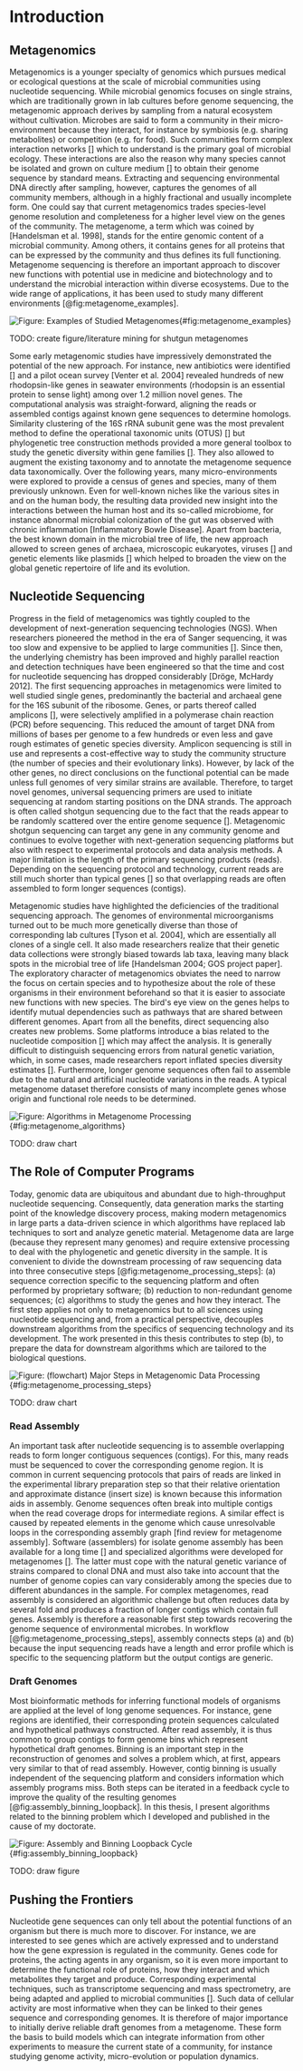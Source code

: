 # Introduction

## Metagenomics

Metagenomics is a younger specialty of genomics which pursues medical or ecological questions at the scale of microbial communities using nucleotide sequencing. While microbial genomics focuses on single strains, which are traditionally grown in lab cultures before genome sequencing, the metagenomic approach derives by sampling from a natural ecosystem without cultivation. Microbes are said to form a community in their micro-environment because they interact, for instance by symbiosis (e.g. sharing metabolites) or competition (e.g. for food). Such communities form complex interaction networks [] which to understand is  the primary goal of microbial ecology. These interactions are also the reason why many species cannot be isolated and grown on culture medium [] to obtain their genome sequence by standard means. Extracting and sequencing environmental DNA directly after sampling, however, captures the genomes of all community members, although in a highly fractional and usually incomplete form. One could say that current metagenomics trades species-level genome resolution and completeness for a higher level view on the genes of the community. The metagenome, a term which was coined by [Handelsman et al. 1998], stands for the entire genomic content of a microbial community. Among others, it contains genes for all proteins that can be expressed by the community and thus defines its full functioning. Metagenome sequencing is therefore an important approach to discover new functions with potential use in medicine and biotechnology and to understand the microbial interaction within diverse ecosystems. Due to the wide range of applications, it has been used to study many different environments [@fig:metagenome_examples].

![Figure: Examples of Studied Metagenomes](figure/placeholder.png){#fig:metagenome_examples}

TODO: create figure/literature mining for shutgun metagenomes

Some early metagenomic studies have impressively demonstrated the potential of the new approach. For instance, new antibiotics were identified [] and a pilot ocean survey [Venter et al. 2004] revealed hundreds of new rhodopsin-like genes in seawater environments (rhodopsin is an essential protein to sense light) among over 1.2 million novel genes. The computational analysis was straight-forward, aligning the reads or assembled contigs against known gene sequences to determine homologs. Similarity clustering of the 16S rRNA subunit gene was the most prevalent method to define the operational taxonomic units (OTUS) [] but phylogenetic tree construction methods provided a more general toolbox to study the genetic diversity within gene families []. They also allowed to augment the existing taxonomy and to annotate the metagenome sequence data taxonomically. Over the following years, many micro-environments were explored to provide a census of genes and species, many of them previously unknown. Even for well-known niches like the various sites in and on the human body, the resulting data provided new insight into the interactions between the human host and its so-called microbiome, for instance abnormal microbial colonization of the gut was observed with chronic inflammation [Inflammatory Bowle Disease]. Apart from bacteria, the best known domain in the microbial tree of life, the new approach allowed to screen genes of archaea, microscopic eukaryotes, viruses [] and genetic elements like plasmids [] which helped to broaden the view on the global genetic repertoire of life and its evolution.

## Nucleotide Sequencing

Progress in the field of metagenomics was tightly coupled to the development of next-generation sequencing technologies (NGS). When researchers pioneered the method in the era of Sanger sequencing, it was too slow and expensive to be applied to large communities []. Since then, the underlying chemistry has been improved and highly parallel reaction and detection techniques have been engineered so that the time and cost for nucleotide sequencing has dropped considerably [Dröge, McHardy 2012]. The first sequencing approaches in metagenomics were limited to well studied single genes, predominantly the bacterial and archaeal gene for the 16S subunit of the ribosome. Genes, or parts thereof called amplicons [], were selectively amplified in a polymerase chain reaction (PCR) before sequencing. This reduced the amount of target DNA from millions of bases per genome to a few hundreds or even less and gave rough estimates of genetic species diversity. Amplicon sequencing is still in use and represents a cost-effective way to study the community structure (the number of species and their evolutionary links). However, by lack of the other genes, no direct conclusions on the functional potential can be made unless full genomes of very similar strains are available. Therefore, to target novel genomes, universal sequencing primers are used to initiate sequencing at random starting positions on the DNA strands. The approach is often called shotgun sequencing due to the fact that the reads appear to be randomly scattered over the entire genome sequence []. Metagenomic shotgun sequencing can target any gene in any community genome and continues to evolve together with next-generation sequencing platforms but also with respect to experimental protocols and data analysis methods. A major limitation is the length of the primary sequencing products (reads). Depending on the sequencing protocol and technology, current reads are still much shorter than typical genes [] so that overlapping reads are often assembled to form longer sequences (contigs).

Metagenomic studies have highlighted the deficiencies of the traditional sequencing approach. The genomes of environmental microorganisms turned out to be much more genetically diverse than those of corresponding lab cultures [Tyson et al. 2004], which are essentially all clones of a single cell. It also made researchers realize that their genetic data collections were strongly biased towards lab taxa, leaving many black spots in the microbial tree of life [Handelsman 2004; GOS project paper]. The exploratory character of metagenomics obviates the need to narrow the focus on certain species and to hypothesize about the role of these organisms in their environment beforehand so that it is easier to associate new functions with new species. The bird's eye view on the genes helps to identify mutual dependencies such as pathways that are shared between  different genomes. Apart from all the benefits, direct sequencing also creates new problems. Some platforms introduce a bias related to the nucleotide composition [] which may affect the analysis. It is generally difficult to distinguish sequencing errors from natural genetic variation, which, in some cases, made researchers report inflated species diversity estimates []. Furthermore, longer genome sequences often fail to assemble due to the natural and artificial nucleotide variations in the reads. A typical metagenome dataset therefore consists of many incomplete genes whose origin and functional role needs to be determined.

![Figure: Algorithms in Metagenome Processing](figure/placeholder.png){#fig:metagenome_algorithms}

TODO: draw chart

## The Role of Computer Programs

Today, genomic data are ubiquitous and abundant due to high-throughput nucleotide sequencing. Consequently, data generation marks the starting point of the knowledge discovery process, making modern metagenomics in large parts a data-driven science in which algorithms have replaced lab techniques to sort and analyze genetic material. Metagenome data are large (because they represent many genomes) and require extensive processing to deal with the phylogenetic and genetic diversity in the sample. It is convenient to divide the downstream processing of raw sequencing data into three consecutive steps [@fig:metagenome_processing_steps]: (a) sequence correction specific to the sequencing platform and often performed by proprietary software; (b) reduction to non-redundant genome sequences; (c) algorithms to study the genes and how they interact. The first step applies not only to metagenomics but to all sciences using nucleotide sequencing and, from a practical perspective, decouples downstream algorithms from the specifics of sequencing technology and its development. The work presented in this thesis contributes to step (b), to prepare the data for downstream algorithms which are tailored to the biological questions.

![Figure: (flowchart) Major Steps in Metagenomic Data Processing](figure/placeholder.png){#fig:metagenome_processing_steps}

TODO: draw chart

### Read Assembly

An important task after nucleotide sequencing is to assemble overlapping reads to form longer contiguous sequences (contigs). For this, many reads must be sequenced to cover the corresponding genome region. It is common in current sequencing protocols that pairs of reads are linked in the experimental library preparation step so that their relative orientation and approximate distance (insert size) is known because this information aids in assembly. Genome sequences often break into multiple contigs when the read coverage drops for intermediate regions. A similar effect is caused by repeated elements in the genome which cause unresolvable loops in the corresponding assembly graph [find review for metagenome assembly]. Software (assemblers) for isolate genome assembly has been available for a long time [] and specialized algorithms were developed for metagenomes []. The latter must cope with the natural genetic variance of strains compared to clonal DNA and must also take into account that the number of genome copies can vary considerably among the species due to different abundances in the sample. For complex metagenomes, read assembly is considered an algorithmic challenge but often reduces data by several fold and produces a fraction of longer contigs which contain full genes. Assembly is therefore a reasonable first step towards recovering the genome sequence of environmental microbes. In workflow [@fig:metagenome_processing_steps], assembly connects steps (a) and (b) because the input sequencing reads have a length and error profile which is specific to the sequencing platform but the output contigs are generic.

### Draft Genomes

Most bioinformatic methods for inferring functional models of organisms are applied at the level of long genome sequences. For instance, gene regions are identified, their corresponding protein sequences calculated and hypothetical pathways constructed. After read assembly, it is thus common to group contigs to form genome bins which represent hypothetical draft genomes. Binning is an important step in the reconstruction of genomes and solves a problem which, at first, appears very similar to that of read assembly. However, contig binning is usually independent of the sequencing platform and considers information which assembly programs miss. Both steps can be iterated in a feedback cycle to improve the quality of the resulting genomes [@fig:assembly_binning_loopback]. In this thesis, I present algorithms related to the binning problem which I developed and published in the cause of my doctorate.

![Figure: Assembly and Binning Loopback Cycle](figure/placeholder.png){#fig:assembly_binning_loopback}

TODO: draw figure

## Pushing the Frontiers

Nucleotide gene sequences can only tell about the potential functions of an organism but there is much more to discover. For instance, we are interested to see genes which are actively expressed and to understand how the gene expression is regulated in the community. Genes code for proteins, the acting agents in any organism, so it is even more important to determine the functional role of proteins, how they interact and which metabolites they target and produce. Corresponding experimental techniques, such as transcriptome sequencing and mass spectrometry, are being adapted and applied to microbial communities []. Such data of cellular activity are most informative when they can be linked to their genes sequence and corresponding genomes. It is therefore of major importance to initially derive reliable draft genomes from a metagenome. These form the basis to build models which can integrate information from other experiments to measure the current state of a community, for instance studying genome activity, micro-evolution or population dynamics.
